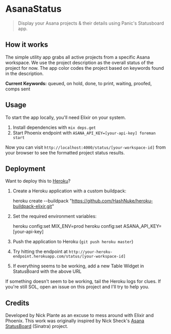 AsanaStatus
===========

> Display your Asana projects &amp; their details using Panic's Statusboard app.

How it works
------------

The simple utility app grabs all active projects from a specific Asana workspace.
We use the project description as the overall status of the project for now.
The app color codes the project based on keywords found in the description.

**Current Keywords:** queued, on hold, done, to print, waiting, proofed, comps sent

Usage
-----

To start the app locally, you'll need Elixir on your system.

1. Install dependencies with `mix deps.get`
2. Start Phoenix endpoint with `ASANA_API_KEY=[your-api-key] foreman start`

Now you can visit `http://localhost:4000/status/[your-workspace-id]` from your browser to see the formatted project status results.

Deployment
----------

Want to deploy this to [Heroku](http://heroku.com)?

1. Create a Heroku application with a custom buildpack:

    heroku create --buildpack "https://github.com/HashNuke/heroku-buildpack-elixir.git"

2. Set the required environment variables:

    heroku config:set MIX_ENV=prod
    heroku config:set ASANA_API_KEY=[your-api-key]

3. Push the application to Heroku (`git push heroku master`)
4. Try hitting the endpoint at `http://your-heroku-endpoint.herokuapp.com/status/[your-workspace-id]`
5. If everything seems to be working, add a new Table Widget in StatusBoard with the above URL

If something doesn't seem to be working, tail the Heroku logs for clues. If you're still SOL, open an issue on this project and I'll try to help you.

Credits
-------

Developed by Nick Plante as an excuse to mess around with Elixir and Phoenix.
This work was originally inspired by Nick Sheck's [Asana StatusBoard](https://github.com/sheck/asana-statusboard) (Sinatra) project.
